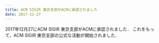 ```yaml
---
title: ACM SIGIR 東京支部がACMに承認されました
date: 2017-12-27
---
```


2017年12月27にACM SIGIR 東京支部がACMに承認されました．
これをもって，ACM SIGIR 東京支部の公式な活動が開始されました．

